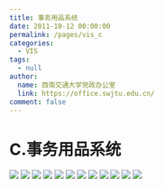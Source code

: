 ```yaml
---
title: 事务用品系统
date: 2011-10-12 00:00:00
permalink: /pages/vis_c
categories: 
  - VIS
tags: 
  - null
author: 
  name: 西南交通大学党政办公室
  link: https://office.swjtu.edu.cn/
comment: false
---
```



# C.事务用品系统

![](/img/vis/46.jpg)
![](/img/vis/47.jpg)
![](/img/vis/48.jpg)
![](/img/vis/49.jpg)
![](/img/vis/50.jpg)
![](/img/vis/51.jpg)
![](/img/vis/52.jpg)
![](/img/vis/53.jpg)
![](/img/vis/54.jpg)
![](/img/vis/55.jpg)
![](/img/vis/56.jpg)
![](/img/vis/57.jpg)
